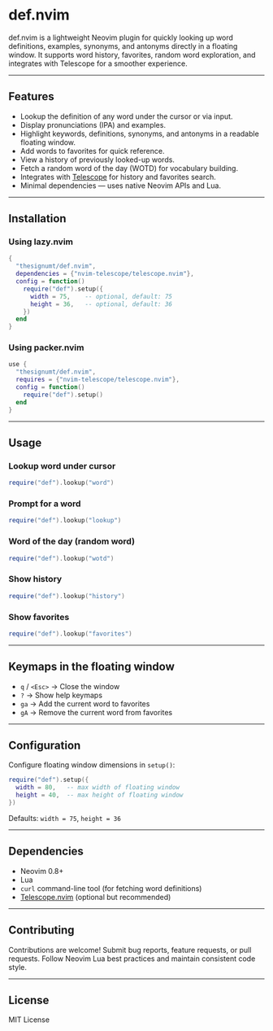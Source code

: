 # def.nvim

def.nvim is a lightweight Neovim plugin for quickly looking up word definitions, examples, synonyms, and antonyms directly in a floating window. It supports word history, favorites, random word exploration, and integrates with Telescope for a smoother experience.

---

## Features

* Lookup the definition of any word under the cursor or via input.
* Display pronunciations (IPA) and examples.
* Highlight keywords, definitions, synonyms, and antonyms in a readable floating window.
* Add words to favorites for quick reference.
* View a history of previously looked-up words.
* Fetch a random word of the day (WOTD) for vocabulary building.
* Integrates with [Telescope](https://github.com/nvim-telescope/telescope.nvim) for history and favorites search.
* Minimal dependencies — uses native Neovim APIs and Lua.

---

## Installation

### Using lazy.nvim

```lua
{
  "thesignumt/def.nvim",
  dependencies = {"nvim-telescope/telescope.nvim"},
  config = function()
    require("def").setup({
      width = 75,    -- optional, default: 75
      height = 36,   -- optional, default: 36
    })
  end
}
```

### Using packer.nvim

```lua
use {
  "thesignumt/def.nvim",
  requires = {"nvim-telescope/telescope.nvim"},
  config = function()
    require("def").setup()
  end
}
```

---

## Usage

### Lookup word under cursor

```lua
require("def").lookup("word")
```

### Prompt for a word

```lua
require("def").lookup("lookup")
```

### Word of the day (random word)

```lua
require("def").lookup("wotd")
```

### Show history

```lua
require("def").lookup("history")
```

### Show favorites

```lua
require("def").lookup("favorites")
```

---

## Keymaps in the floating window

* `q` / `<Esc>` → Close the window
* `?` → Show help keymaps
* `ga` → Add the current word to favorites
* `gA` → Remove the current word from favorites

---

## Configuration

Configure floating window dimensions in `setup()`:

```lua
require("def").setup({
  width = 80,   -- max width of floating window
  height = 40,  -- max height of floating window
})
```

Defaults: `width = 75`, `height = 36`

---

## Dependencies

* Neovim 0.8+
* Lua
* `curl` command-line tool (for fetching word definitions)
* [Telescope.nvim](https://github.com/nvim-telescope/telescope.nvim) (optional but recommended)

---

## Contributing

Contributions are welcome! Submit bug reports, feature requests, or pull requests. Follow Neovim Lua best practices and maintain consistent code style.

---

## License

MIT License

